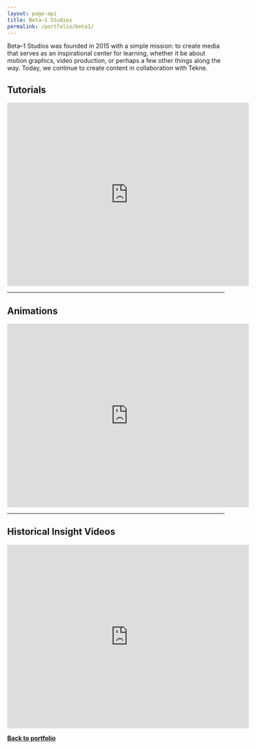 ```yaml
---
layout: page-api
title: Beta–1 Studios
permalink: /portfolio/beta1/
---
```


Beta–1 Studios was founded in 2015 with a simple mission: to create media that serves as an inspirational center for learning, whether it be about motion graphics, video production, or perhaps a few other things along the way. Today, we continue to create content in collaboration with Tekne.

## Tutorials

<iframe width="560" height="425" src="https://www.youtube-nocookie.com/embed/videoseries?list=PLvj-A978cIkwBf3YPAt5knH7NiWOqGUbN" title="YouTube video player" frameborder="0" allow="accelerometer; autoplay; clipboard-write; encrypted-media; gyroscope; picture-in-picture; web-share" allowfullscreen></iframe>

---

## Animations

<iframe width="560" height="425" src="https://www.youtube-nocookie.com/embed/videoseries?list=PLvj-A978cIkw0V1sPUPpUXFzJNlaE70Rj" title="YouTube video player" frameborder="0" allow="accelerometer; autoplay; clipboard-write; encrypted-media; gyroscope; picture-in-picture; web-share" allowfullscreen></iframe>

---

## Historical Insight Videos

<iframe width="560" height="425" src="https://www.youtube-nocookie.com/embed/videoseries?list=PLvj-A978cIkwt3E4ZDaaxLcVCTWlkSRpZ" title="YouTube video player" frameborder="0" allow="accelerometer; autoplay; clipboard-write; encrypted-media; gyroscope; picture-in-picture; web-share" allowfullscreen></iframe>

<p class="cta"><a href="https://tekne-creative.github.io/tekne/portfolio/#-media-production-" class="button"><b>Back to portfolio</b></a></p>